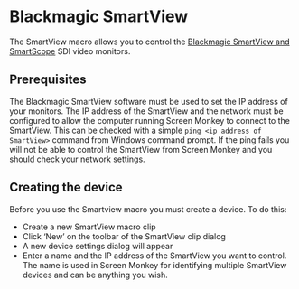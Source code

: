# Blackmagic SmartView

The SmartView macro allows you to control the [Blackmagic SmartView and SmartScope](https://www.blackmagicdesign.com/products/smartview) SDI video monitors.

## Prerequisites 
The Blackmagic SmartView software must be used to set the IP address of your monitors. The IP address of the SmartView and the network must be configured to allow the computer running Screen Monkey to connect to the SmartView. This can be checked with a simple `ping <ip address of SmartView>` command from Windows command prompt. If the ping fails you will not be able to control the SmartView from Screen Monkey and you should check your network settings.

## Creating the device
Before you use the Smartview macro you must create a device. To do this:

- Create a new SmartView macro clip
- Click ‘New’ on the toolbar of the SmartView clip dialog
- A new device settings dialog will appear
- Enter a name and the IP address of the SmartView you want to control. The name is used in Screen Monkey for identifying multiple SmartView devices and can be anything you wish.

